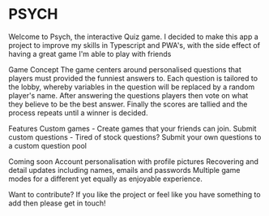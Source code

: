 # PSYCH

Welcome to Psych, the interactive Quiz game. I decided to make this app a project to improve my skills 
in Typescript and PWA's, with the side effect of having a great game I'm able to play with friends

Game Concept
The game centers around personalised questions that players must provided the funniest answers to. Each question is tailored
to the lobby, whereby variables in the question will be replaced by a random player's name. 
After answering the questions players then vote on what they believe to be the best answer.
Finally the scores are tallied and the process repeats until a winner is decided. 

Features
Custom games - Create games that your friends can join.
Submit custom questions - Tired of stock questions? Submit your own questions to a custom question pool 

Coming soon
Account personalisation with profile pictures
Recovering and detail updates including names, emails and passwords
Multiple game modes for a different yet equally as enjoyable experience.



Want to contribute?
If you like the project or feel like you have something to add then please get in touch!
